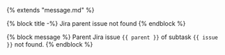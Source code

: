 {% extends "message.md" %}

{% block title -%}
Jira parent issue not found
{% endblock %}

{% block message %}
Parent Jira issue `{{ parent }}` of subtask `{{ issue }}` not found.
{% endblock %}
